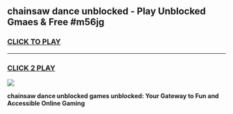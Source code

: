 
## chainsaw dance unblocked - Play Unblocked Gmaes & Free #m56jg
<h3>
<a href="https://news.freeplayer.one?title=chainsaw_dance_unblocked&ref=24F">CLICK TO PLAY</a></h3>
<hr>

<h3>
<a href="https://news.freeplayer.one?title=chainsaw_dance_unblocked&ref=24F">CLICK 2 PLAY</a>
  
</h3>

<a href="https://news.freeplayer.one?title=chainsaw_dance_unblocked&ref=24F/"><img src="https://clearcache.store/games.png"></a>


**chainsaw dance unblocked games unblocked: Your Gateway to Fun and Accessible Online Gaming**
